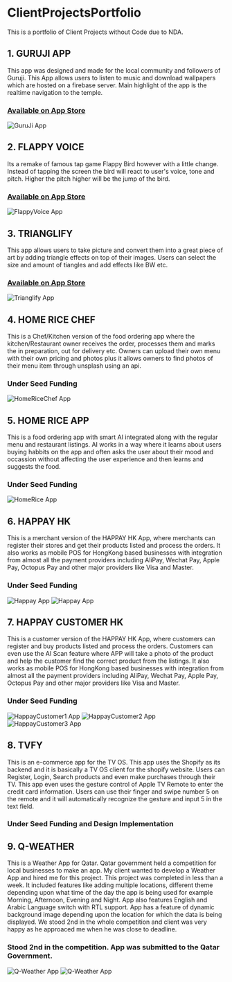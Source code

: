 
# ClientProjectsPortfolio
This is a portfolio of Client Projects without Code due to NDA. 

## 1. GURUJI APP
This app was designed and made for the local community and followers of Guruji. This App allows users to listen to music and download wallpapers which are hosted on a firebase server. Main highlight of the app is the realtime navigation to the temple.

### [Available on App Store](https://apps.apple.com/us/app/jai-guru-ji/id1214655069)

![GuruJi App](IMG_65172.PNG)

## 2. FLAPPY VOICE
Its a remake of famous tap game Flappy Bird however with a little change. Instead of tapping the screen the bird will react to user's voice, tone and pitch. Higher the pitch higher will be the jump of the bird. 

### [Available on App Store](https://apps.apple.com/am/app/flappy-voice/id1219755200)

![FlappyVoice App](IMG_6519.PNG)

## 3. TRIANGLIFY
This app allows users to take picture and convert them into a great piece of art by adding triangle effects on top of their images. Users can select the size and amount of tiangles and add effects like BW etc. 

### [Available on App Store](https://apps.apple.com/us/app/trianglify-create-polygon-art/id1297982647)

![Trianglify App](230x0w.jpg)

## 4. HOME RICE CHEF
This is a Chef/Kitchen version of the food ordering app where the kitchen/Restaurant owner receives the order, processes them and marks the in preparation, out for delivery etc. Owners can upload their own menu with their own pricing and photos plus it allows owners to find photos of their menu item through unsplash using an api. 

### Under Seed Funding

![HomeRiceChef App](IMG_6523.PNG)

## 5. HOME RICE APP
This is a food ordering app with smart AI integrated along with the regular menu and restaurant listings. AI works in a way where it learns about users buying habbits on the app and often asks the user about their mood and occassion without affecting the user experience and then learns and suggests the food. 

### Under Seed Funding

![HomeRice App](IMG_6525.PNG)

## 6. HAPPAY HK 
This is a merchant version of the HAPPAY HK App, where merchants can register their stores and get their products listed and process the orders. It also works as mobile POS for HongKong based businesses with integration from almost all the payment providers including AliPay, Wechat Pay, Apple Pay, Octopus Pay and other major providers like Visa and Master. 

### Under Seed Funding

![Happay App](IMG_6529.PNG)   ![Happay App](IMG_6530.PNG)

## 7. HAPPAY CUSTOMER HK
This is a customer version of the HAPPAY HK App, where customers can register and buy products listed and process the orders. Customers can even use the AI Scan feature where APP will take a photo of the product and help the customer find the correct product from the listings. It also works as mobile POS for HongKong based businesses with integration from almost all the payment providers including AliPay, Wechat Pay, Apple Pay, Octopus Pay and other major providers like Visa and Master.

### Under Seed Funding

![HappayCustomer1 App](IMG_6526.PNG)    ![HappayCustomer2 App](IMG_6527.PNG)    ![HappayCustomer3 App](IMG_6528.PNG)

## 8. TVFY
This is an e-commerce app for the TV OS. This app uses the Shopify as its backend and it is basically a TV OS client for the shopify website. Users can Register, Login, Search products and even make purchases through their TV. This app even uses the gesture control of Apple TV Remote to enter the credit card information. Users can use their finger and swipe number 5 on the remote and it will automatically recognize the gesture and input 5 in the text field. 

### Under Seed Funding and Design Implementation




## 9. Q-WEATHER
This is a Weather App for Qatar. Qatar government held a competition for local businesses to make an app. My client wanted to develop a Weather App and hired me for this project. This project was completed in less than a week. It included features like adding multiple locations, different theme depending upon what time of the day the app is being used for example Morning, Afternoon, Evening and Night. App also features English and Arabic Language switch with RTL support. App has a feature of dynamic background image depending upon the location for which the data is being displayed. We stood 2nd in the whole competition and client was very happy as he approaced me when he was close to deadline. 

### Stood 2nd in the competition. App was submitted to the Qatar Government.

![Q-Weather App](IMG_6531.PNG)   ![Q-Weather App](IMG_6532.PNG)
